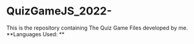 # QuizGameJS_2022-
This is the repository containing The Quiz Game Files developed by me. <br>
**Languages Used: **

